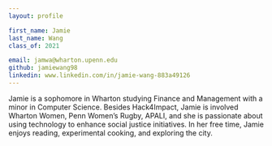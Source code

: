 ```yaml
---
layout: profile

first_name: Jamie 
last_name: Wang 
class_of: 2021

email: jamwa@wharton.upenn.edu 
github: jamiewang98  
linkedin: www.linkedin.com/in/jamie-wang-883a49126 
---
```


Jamie is a sophomore in Wharton studying Finance and Management with a minor in Computer Science. Besides Hack4Impact, Jamie is involved Wharton Women, Penn Women’s Rugby, APALI, and she is passionate about using technology to enhance social justice initiatives. In her free time, Jamie enjoys reading, experimental cooking, and exploring the city. 
